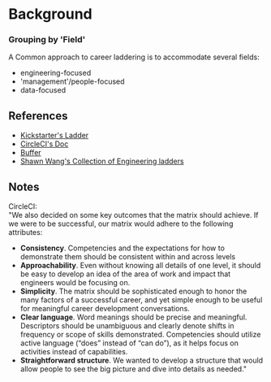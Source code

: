 # Background

### Grouping by 'Field'

A Common approach to career laddering is to accommodate several fields:

- engineering-focused
- 'management'/people-focused
- data-focused

## References

- [Kickstarter's Ladder](https://gist.github.com/jamtur01/aef437a79fee5a9cefdc#junioreng)
- [CircleCI's Doc](https://docs.google.com/spreadsheets/d/131XZCEb8LoXqy79WWrhCX4sBnGhCM1nAIz4feFZJsEo/edit#gid=0)
- [Buffer](https://paper.dropbox.com/doc/Level-and-Step-placement-guide--A~fubV~Uobxo56s8u0rCaW4jAg-dfXRUlxFYuvmEQ7FTU3qc)
- [Shawn Wang's Collection of Engineering ladders](https://www.swyx.io/career-ladders/)

## Notes

CircleCI:  
"We also decided on some key outcomes that the matrix should achieve. If we were to be successful, our matrix would adhere to the following attributes:

- **Consistency**. Competencies and the expectations for how to demonstrate them should be consistent within and across levels
- **Approachability**. Even without knowing all details of one level, it should be easy to develop an idea of the area of work and impact that engineers would be focusing on.
- **Simplicity**. The matrix should be sophisticated enough to honor the many factors of a successful career, and yet simple enough to be useful for meaningful career development conversations.
- **Clear language**. Word meanings should be precise and meaningful. Descriptors should be unambiguous and clearly denote shifts in frequency or scope of skills demonstrated. Competencies should utilize active language (“does” instead of “can do”), as it helps focus on activities instead of capabilities.
- **Straightforward structure**. We wanted to develop a structure that would allow people to see the big picture and dive into details as needed."
